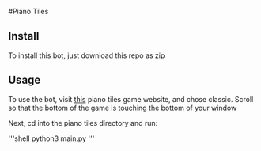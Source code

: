 #Piano Tiles

## Install

To install this bot, just download this repo as zip

## Usage

To use the bot, visit [this](http://tanksw.com/piano-tiles/) piano tiles game website, and chose classic. Scroll so that the bottom of the game is touching the bottom of your window

Next, cd into the piano tiles directory and run:

'''shell
python3 main.py
'''
